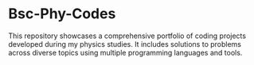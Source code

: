 # Bsc-Phy-Codes
This repository showcases a comprehensive portfolio of coding projects developed during my physics studies. It includes solutions to problems across diverse topics using multiple programming languages and tools.
